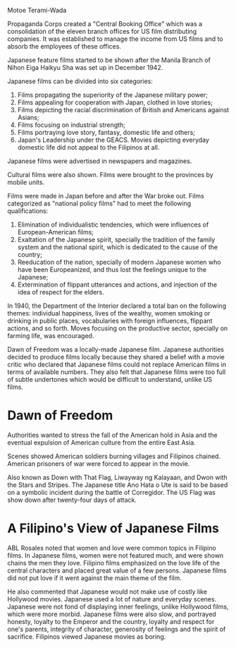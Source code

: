 Motoe Terami-Wada

Propaganda Corps created a "Central Booking Office" which was a consolidation of the eleven branch offices for US film distributing companies.
It was established to manage the income from US films and to absorb the employees of these offices.

Japanese feature films started to be shown after the Manila Branch of Nihon Eiga Haikyu Sha was set up in December 1942.

Japanese films can be divided into six categories:
1. Films propagating the superiority of the Japanese military power;
2. Films appealing for cooperation with Japan, clothed in love stories;
3. Films depicting the racial discrimination of British and Americans against Asians;
4. Films focusing on industrial strength;
5. Films portraying love story, fantasy, domestic life and others;
6. Japan's Leadership under the GEACS.
Movies depicting everyday domestic life did not appeal to the Filipinos at all.

Japanese films were advertised in newspapers and magazines.

Cultural films were also shown.
Films were brought to the provinces by mobile units.

Films were made in Japan before and after the War broke out.
Films categorized as "national policy films" had to meet the following qualifications:
1. Elimination of individualistic tendencies, which were influences of European-American films;
2. Exaltation of the Japanese spirit, specially the tradition of the family system and the national spirit, which is dedicated to the cause of the country;
3. Reeducation of the nation, specially of modern Japanese women who have been Europeanized, and thus lost the feelings unique to the Japanese;
4. Extermination of flippant utterances and actions, and injection of the idea of respect for the elders.

In 1940, the Department of the Interior declared a total ban on the following themes:
individual happiness, lives of the wealthy, women smoking or drinking in public places, vocabularies with foreign influences, flippant actions, and so forth.
Moves focusing on the productive sector, specially on farming life, was encouraged.

Dawn of Freedom was a locally-made Japanese film.
Japanese authorities decided to produce films locally because they shared a belief with a movie critic who declared that Japanese films could not replace American films in terms of available numbers.
They also felt that Japanese films were too full of subtle undertones which would be difficult to understand, unlike US films.

# Dawn of Freedom
Authorities wanted to stress the fall of the American hold in Asia and the eventual expulsion of American culture from the entire East Asia.

Scenes showed American soldiers burning villages and Filipinos chained.
American prisoners of war were forced to appear in the movie.

Also known as Down with That Flag, Liwayway ng Kalayaan, and Dwon with the Stars and Stripes.
The Japanese title Ano Hata o Ute is said to be based on a symbolic incident during the battle of Corregidor.
The US Flag was show down after twenty-four days of attack.

# A Filipino's View of Japanese Films
ABL Rosales noted that women and love were common topics in Filipino films.
In Japanese films, women were not featured much, and were shown chains the men they love.
Filipino films emphasized on the love life of the central characters and placed great value of a few persons.
Japanese films did not put love if it went against the main theme of the film.

He also commented that Japanese would not make use of costly like Hollywood movies.
Japanese used a lot of nature and everyday scenes.
Japanese were not fond of displaying inner feelings, unlike Hollywood films, which were more morbid.
Japanese films were also slow, and portrayed honesty, loyalty to the Emperor and the country, loyalty and respect for one's parents, integrity of character, generosity of feelings and the spirit of sacrifice.
Filipinos viewed Japanese movies as boring.